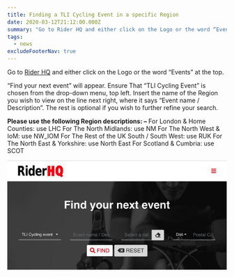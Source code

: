 ```yaml
---
title: Finding a TLI Cycling Event in a specific Region
date: 2020-03-12T21:12:00.000Z
summary: "Go to Rider HQ and either click on the Logo or the word “Events” at the top."
tags:
  - news
excludeFooterNav: true
---
```

Go to [Rider HQ](https://www.riderhq.com/events?type=RACE_TLICYCLING) and either click on the Logo or the word “Events” at the top.

“Find your next event” will appear.
Ensure That “TLI Cycling Event” is chosen from the drop-down menu, top left.
Insert the name of the Region you wish to view on the line next right, where it says “Event name / Description”.
The rest is optional if you wish to further refine your search.

**Please use the following Region descriptions: –**
For London & Home Counties: use LHC
For The North Midlands: use NM
For The North West & IoM: use NW_IOM
For The Rest of the UK South / South West: use RUK
For The North East & Yorkshire: use North East
For Scotland & Cumbria: use SCOT

![Screenshot of Rider HQ events page](/u/news-riderhq-finding-region-event.jpg)